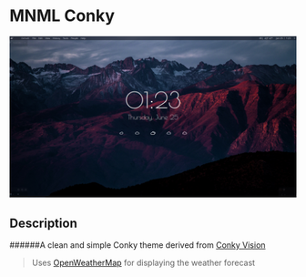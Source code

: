 # MNML Conky
![Preview](https://github.com/VaughnValle/demo/blob/master/preview.png)

## Description
######A clean and simple Conky theme derived from [Conky Vision](https://github.com/zagortenay333/conky-Vision)
>Uses [OpenWeatherMap](http://openweathermap.org) for displaying the weather forecast

